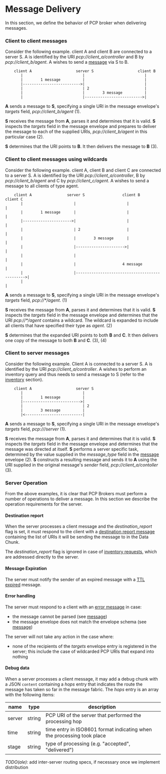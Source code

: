 Message Delivery
===

In this section, we define the behavior of PCP broker when delivering messages.

### Client to client messages

Consider the following example. client A and client B are connected to a server S.
A is identified by the URI _pcp://client_a/controller_ and B by _pcp://client_b/agent_.
A wishes to send a [message][3] via S to B.

```
    client A                    server S                    client B
       |                           |                           |
       |        1 message          |                           |
       |-------------------------->|                           |
       |                           | 2                         |
       |                           |        3 message          |
       |                           |-------------------------->|

```

**A** sends a message to **S**, specifying a single URI in the message envelope's
*targets* field, _pcp://client_b/agent_ (1).

**S** receives the message from **A**, parses it and determines that it is valid.
**S** inspects the *targets* field in the message envelope
and prepares to deliver the message to each of the supplied URIs,
_pcp://client_b/agent_ in this particular case (2).

**S** determines that the URI points to **B**. It then delivers the message to
**B** (3).

### Client to client messages using wildcards

Consider the following example. client A, client B and client C are connected to
a server S. A is identified by the URI _pcp://client_a/controller_, B by
_pcp://client_b/agent_ and C by _pcp://client_c/agent_. A wishes to send a message
to all clients of type agent.

```
    client A                server S                 client B                 client C
       |                       |                       |                        |
       |        1 message      |                       |                        |
       |---------------------->|                       |                        |
       |                       | 2                     |                        |
       |                       |        3 message      |                        |
       |                       |---------------------->|                        |
       |                       |                                                |
       |                       |                     4 message                  |
       |                       |----------------------------------------------->|
       |                                                                        |

```

**A** sends a message to **S**, specifying a single URI in the message envelope's
*targets* field, _pcp://*/agent_. (1)

**S** receives the message from **A**, parses it and determines that it is valid.
**S** inspects the *targets* field in the message envelope and determines that
the URI _pcp://*/agent_ contains a wildcard. The wildcard is expanded to include
all clients that have specified their type as *agent*. (2)

**S** determines that the expanded URI points to both **B** and **C**. It then
delivers one copy of the message to both **B** and **C**. (3), (4)

### Client to server messages

Consider the following example. Client A is connected to a server S. A is identified
by the URI _pcp://client_a/controller_. A wishes to perform an inventory query and
thus needs to send a message to S (refer to the [inventory][2] section).

```
    client A                    server S
       |                           |
       |        1 message          |
       |-------------------------->|
       |                           | 2
       |        3 message          |
       |<--------------------------|

```

**A** sends a message to **S**, specifying a single URI in the message envelope's
*targets* field, _pcp:///server_ (1).

**S** receives the message from **A**, parses it and determines that it is valid.
**S** inspects the *targets* field in the message envelope and determines that
the message was directed at itself.
**S** performs a server specific task, determined by the value supplied in the
*message_type* field in the [message][3] envelope (2).
**S** constructs a resulting message and sends it to **A** using the URI supplied
in the original message's *sender* field, _pcp://client_a/contoller_ (3).

### Server Operation

From the above examples, it is clear that PCP Brokers must perform a number of
operations to deliver a message. In this section we describe the operation
requirements for the server.

#### Destination report

When the server processes a client message and the *destination_report* flag is
set, it must respond to the client with a [destination report message][5]
containing the list of URIs it will be sending the message to in the Data Chunk.

The *destination_report* flag is ignored in case of [inventory requests][2],
which are addressed directly to the server.

#### Message Expiration

The server must notify the sender of an expired message with a [TTL expired][6]
message.

#### Error handling

The server must respond to a client with an [error message][4] in case:

- the message cannot be parsed (see [message][3])
- the message envelope does not match the envelope schema (see [message][3])

The server will not take any action in the case where:

 - none of the recipients of the *targets* envelope entry is registered in the
 server; this include the case of wildcarded PCP URIs that expand into nothing

#### Debug data

When a server processes a client message, it may add a debug chunk with a JSON
`content` containing a *hops* entry that indicates the route the message has
taken so far in the message fabric. The *hops* entry is an array with the
following items:

| name | type | description
|------|------|------------
| server | string | PCP URI of the server that performed the processing hop
| time | string | time entry in ISO8601 format indicating when the processing took place
| stage | string | type of processing (e.g. "accepted", "delivered")

*TODO(ale):* add inter-server routing specs, if necessary once we implement
      distribution

[1]: association.md
[2]: inventory.md
[3]: message.md
[4]: error_handling.md
[5]: destination_report.md
[6]: ttl_expired.md
